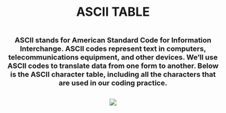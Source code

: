 # <h1 align= "center">ASCII TABLE<h1/>

**<h3 align= "center">ASCII stands for American Standard Code for Information Interchange. ASCII codes represent text in computers, telecommunications equipment, and other devices. We’ll use ASCII codes to translate data from one form to another. Below is the ASCII character table, including all the characters that are used in our coding practice.<h3/>**

<img src="https://prepinsta.com/wp-content/uploads/2022/04/ASCII-Table.webp"/>